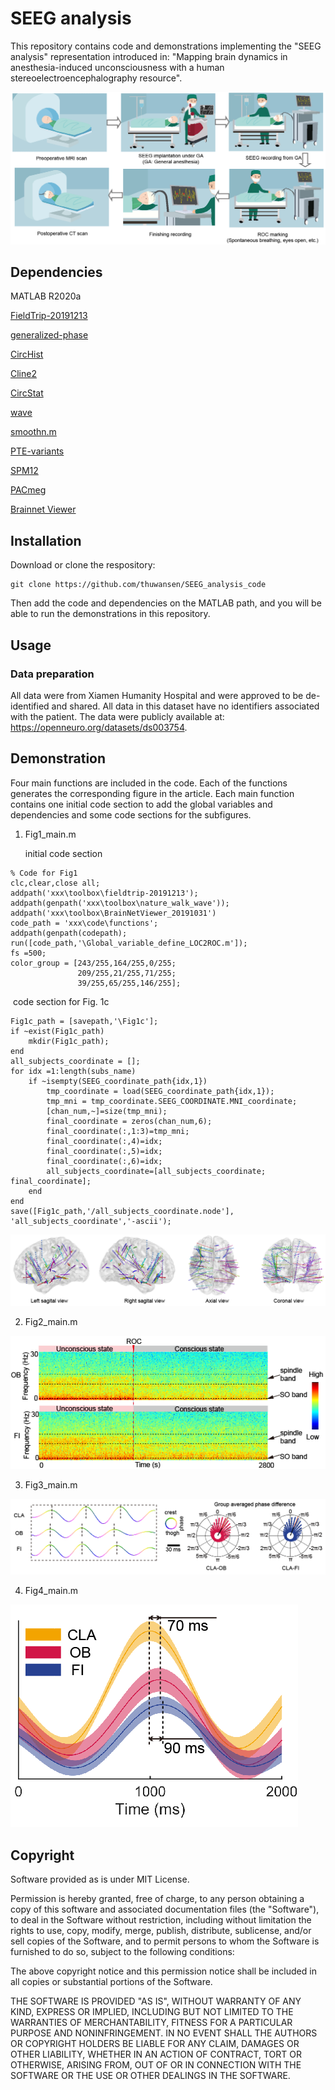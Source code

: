 
# SEEG analysis
This repository contains code and demonstrations implementing the "SEEG analysis" representation introduced in: "Mapping brain dynamics in anesthesia-induced unconsciousness with a human stereoelectroencephalography resource".

![avatar](./SEEG_operation.png)

## Dependencies

MATLAB R2020a

[FieldTrip-20191213](https://www.fieldtriptoolbox.org/)

[generalized-phase](https://github.com/mullerlab/generalized-phase)

[CircHist](https://github.com/zifredder/CircHist)

[Cline2](https://www.mathworks.com/matlabcentral/fileexchange/14677-cline)

[CircStat](https://github.com/circstat/circstat-matlab)

[wave](https://github.com/mullerlab/wave-matlab)

[smoothn.m](https://www.mathworks.com/matlabcentral/fileexchange/25634-smoothn)

[PTE-variants](https://github.com/angelikipapana/PTE-variants)

[SPM12](https://www.fil.ion.ucl.ac.uk/spm/software/spm12/)

[PACmeg](https://github.com/neurofractal/PACmeg)

[Brainnet Viewer](https://www.nitrc.org/projects/bnv/)

## Installation

Download or clone the respository:

```
git clone https://github.com/thuwansen/SEEG_analysis_code
```

Then add the code and dependencies on the MATLAB path, and you will be able to run the demonstrations in this repository.

Usage
-----------------

### Data preparation

All data were from Xiamen Humanity Hospital and were approved to be de-identified and shared. All data in this dataset have no identifiers associated with the patient. The data were publicly available at: https://openneuro.org/datasets/ds003754.


Demonstration
----------

Four main functions are included in the code. Each of the functions generates the corresponding figure in the article. Each main function contains one initial code section to add the global variables and dependencies and some code sections for the subfigures. 

1. Fig1_main.m

   initial code section

```
% Code for Fig1
clc,clear,close all;
addpath('xxx\toolbox\fieldtrip-20191213');
addpath(genpath('xxx\toolbox\nature_walk_wave'));
addpath('xxx\toolbox\BrainNetViewer_20191031')
code_path = 'xxx\code\functions';
addpath(genpath(codepath);
run([code_path,'\Global_variable_define_LOC2ROC.m']);
fs =500;
color_group = [243/255,164/255,0/255;
               209/255,21/255,71/255;
               39/255,65/255,146/255];
```

​		code section for Fig. 1c

	Fig1c_path = [savepath,'\Fig1c'];
	if ~exist(Fig1c_path)
	    mkdir(Fig1c_path);
	end
	all_subjects_coordinate = [];
	for idx =1:length(subs_name)
	    if ~isempty(SEEG_coordinate_path{idx,1})
	        tmp_coordinate = load(SEEG_coordinate_path{idx,1});   
	        tmp_mni = tmp_coordinate.SEEG_COORDINATE.MNI_coordinate;
	        [chan_num,~]=size(tmp_mni);
	        final_coordinate = zeros(chan_num,6);
	        final_coordinate(:,1:3)=tmp_mni;
	        final_coordinate(:,4)=idx;
	        final_coordinate(:,5)=idx;
	        final_coordinate(:,6)=idx;
	        all_subjects_coordinate=[all_subjects_coordinate; final_coordinate];
	    end
	end
	save([Fig1c_path,'/all_subjects_coordinate.node'], 'all_subjects_coordinate','-ascii');
![avatar](./Fig1.png)



2. Fig2_main.m

![avatar](./Fig2.png)

3. Fig3_main.m

![avatar](./Fig3.png)

4. Fig4_main.m

![avatar](./Fig4.png)

## Copyright

Software provided as is under MIT License.

Permission is hereby granted, free of charge, to any person obtaining a copy of this software and associated documentation files (the "Software"), to deal in the Software without restriction, including without limitation the rights to use, copy, modify, merge, publish, distribute, sublicense, and/or sell copies of the Software, and to permit persons to whom the Software is furnished to do so, subject to the following conditions:

The above copyright notice and this permission notice shall be included in all copies or substantial portions of the Software.

THE SOFTWARE IS PROVIDED "AS IS", WITHOUT WARRANTY OF ANY KIND, EXPRESS OR IMPLIED, INCLUDING BUT NOT LIMITED TO THE WARRANTIES OF MERCHANTABILITY, FITNESS FOR A PARTICULAR PURPOSE AND NONINFRINGEMENT. IN NO EVENT SHALL THE AUTHORS OR COPYRIGHT HOLDERS BE LIABLE FOR ANY CLAIM, DAMAGES OR OTHER LIABILITY, WHETHER IN AN ACTION OF CONTRACT, TORT OR OTHERWISE, ARISING FROM, OUT OF OR IN CONNECTION WITH THE SOFTWARE OR THE USE OR OTHER DEALINGS IN THE SOFTWARE.
